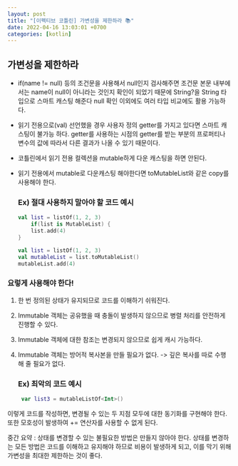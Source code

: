 ```yaml
---
layout: post
title: "[이펙티브 코틀린] 가변성을 제한하라 📚"
date: 2022-04-16 13:03:01 +0700
categories: [kotlin]
---
```


## 가변성을 제한하라
 - if(name != null) 등의 조건문을 사용해서 null인지 검사해주면 조건문 본문 내부에서는 name이 null이 아니라는 것인지 확인이 되었기 때문에 String?을 String 타입으로 스마트 캐스팅 해준다 null 확인 이외에도 여러 타입 비교에도 활용 가능하다.
	
 - 읽기 전용으로(val) 선언했을 경우 사용자 정의 getter를 가지고 있다면 스마트 캐스팅이 불가능 하다. getter를 사용하는 시점의 getter를 받는 부분의 프로퍼티나 변수의 값에 따라서 다른 결과가 나올 수 있기 때문이다.

 - 코틀린에서 읽기 전용 컬렉션을 mutable하게 다운 캐스팅을 하면 안된다.   
 - 읽기 전용에서 mutable로 다운캐스팅 해야한다면 toMutableList와 같은 copy를 사용해야 한다.   

    ### Ex) 절대 사용하지 말아야 할 코드 예시
    ```kotlin
    val list = listOf(1, 2, 3)
        if(list is MutableList) {
	    list.add(4)
    }
    ```
    
    ```kotlin
    val list = listOf(1, 2, 3)
    val mutableList = list.toMutableList()
    mutableList.add(4)
    ```


### 요렇게 사용해야 한다!

 1. 한 번 정의된 상태가 유지되므로 코드를 이해하기 쉬워진다.
 2. Immutable 객체는 공유했을 때 충돌이 발생하지 않으므로 병렬 처리를 안전하게 진행할 수 있다.
 3. Immutable 객체에 대한 참조는 변경되지 않으므로 쉽게 캐시 가능하다.
 4. Immutable 객체는 방어적 복사본을 만들 필요가 없다. -> 깊은 복사를 따로 수행 해 줄 필요가 없다.


    ### Ex) 최악의 코드 예시
     ```kotlin
      var list3 = mutableListOf<Int>()
     ```
    
이렇게 코드를 작성하면, 변경될 수 있는 두 지점 모두에 대한 동기화를 구현해야 한다. 또한 모호성이 발생하여 += 연산자를 사용할 수 없게 된다.

중간 요약 : 상태를 변경할 수 있는 불필요한 방법은 만들지 않아야 한다. 상태를 변경하는 모든 방법은 코드를 이해하고 유지해야 하므로 비용이 발생하게 되고, 이를 막기 위해 가변성을 최대한 제한하는 것이 좋다.